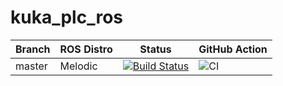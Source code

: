 # kuka_plc_ros

|Branch    |  ROS Distro  |  Status   | GitHub Action |
|----------|--------------|-----------|---------------|
|master    |  Melodic     |[![Build Status](https://travis-ci.org/prachandabhanu/kuka_plc_ros.svg?branch=master)](https://travis-ci.org/prachandabhanu/kuka_plc_ros)| ![CI](https://github.com/prachandabhanu/kuka_plc_ros/workflows/CI/badge.svg) |
